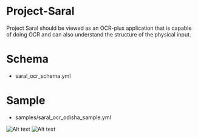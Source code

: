 # Project-Saral
Project Saral should be viewed as an OCR-plus application that is capable of doing OCR and can also understand the structure of the physical input.

# Schema
- saral_ocr_schema.yml

# Sample
- samples/saral_ocr_odisha_sample.yml

![Alt text](/images/saral_ocr_layout.png?raw=true "Saral OCR Layout")
![Alt text](/images/saral_v1.0_architecture-view-point1.jpg?raw=true "Saral OCR Architecture")
